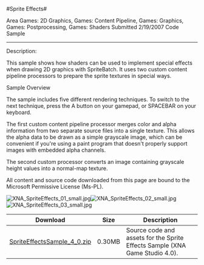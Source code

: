 #Sprite Effects#

Area
Games: 2D Graphics, Games: Content Pipeline, Games: Graphics, Games: Postprocessing, Games: Shaders
Submitted
2/19/2007
Code Sample

---

Description:

This sample shows how shaders can be used to implement special effects when drawing 2D graphics with SpriteBatch. It uses two custom content pipeline processors to prepare the sprite textures in special ways.

Sample Overview

The sample includes five different rendering techniques. To switch to the next technique, press the A button on your gamepad, or SPACEBAR on your keyboard.

The first custom content pipeline processor merges color and alpha information from two separate source files into a single texture. This allows the alpha data to be drawn as a simple grayscale image, which can be convenient if you're using a paint program that doesn't properly support images with embedded alpha channels.

The second custom processor converts an image containing grayscale height values into a normal-map texture.


All content and source code downloaded from this page are bound to the Microsoft Permissive License (Ms-PL).

![XNA_SpriteEffects_01_small.jpg](https://github.com/simondarksidej/XNAGameStudio/blob/master/Images/XNA_SpriteEffects_01_small.jpg)![XNA_SpriteEffects_02_small.jpg](https://github.com/simondarksidej/XNAGameStudio/blob/master/Images/XNA_SpriteEffects_02_small.jpg)![XNA_SpriteEffects_03_small.jpg](https://github.com/simondarksidej/XNAGameStudio/blob/master/Images/XNA_SpriteEffects_03_small.jpg)		

Download | Size | Description
---|---|---|
[SpriteEffectsSample_4_0.zip](https://github.com/simondarksidej/XNAGameStudio/blob/master/Samples/SpriteEffectsSample_4_0.zip?raw=true) | 0.30MB | Source code and assets for the Sprite Effects Sample (XNA Game Studio 4.0). 